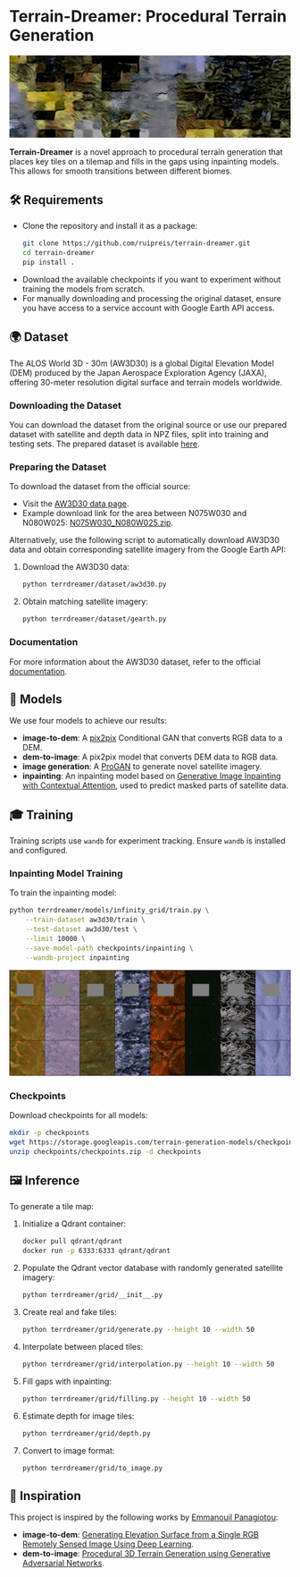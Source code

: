 # Terrain-Dreamer: Procedural Terrain Generation


![banner](docs/banner.jpg)

**Terrain-Dreamer** is a novel approach to procedural terrain generation that places key tiles on a tilemap and fills in the gaps using inpainting models. This allows for smooth transitions between different biomes.

## 🛠️ Requirements

- Clone the repository and install it as a package:
  ```bash
  git clone https://github.com/ruipreis/terrain-dreamer.git
  cd terrain-dreamer
  pip install .
  ```
- Download the available checkpoints if you want to experiment without training the models from scratch.
- For manually downloading and processing the original dataset, ensure you have access to a service account with Google Earth API access.

## 🌍 Dataset

The ALOS World 3D - 30m (AW3D30) is a global Digital Elevation Model (DEM) produced by the Japan Aerospace Exploration Agency (JAXA), offering 30-meter resolution digital surface and terrain models worldwide.

### Downloading the Dataset

You can download the dataset from the original source or use our prepared dataset with satellite and depth data in NPZ files, split into training and testing sets. The prepared dataset is available [here](https://storage.googleapis.com/terrain-generation-models/AW3D30.zip).

### Preparing the Dataset

To download the dataset from the official source:
- Visit the [AW3D30 data page](https://www.eorc.jaxa.jp/ALOS/en/aw3d30/data/index.htm).
- Example download link for the area between N075W030 and N080W025: [N075W030_N080W025.zip](https://www.eorc.jaxa.jp/ALOS/aw3d30/data/release_v2012/N075W030_N080W025.zip).

Alternatively, use the following script to automatically download AW3D30 data and obtain corresponding satellite imagery from the Google Earth API:
1. Download the AW3D30 data:
    ```bash
    python terrdreamer/dataset/aw3d30.py
    ```
2. Obtain matching satellite imagery:
    ```bash
    python terrdreamer/dataset/gearth.py
    ```

### Documentation

For more information about the AW3D30 dataset, refer to the official [documentation](https://www.eorc.jaxa.jp/ALOS/en/aw3d30/aw3d30v3.2_product_e_e1.0.pdf).


## 🧠 Models

We use four models to achieve our results:
- **image-to-dem**: A [pix2pix](https://arxiv.org/abs/1611.07004) Conditional GAN that converts RGB data to a DEM.
- **dem-to-image**: A pix2pix model that converts DEM data to RGB data.
- **image generation**: A [ProGAN](https://arxiv.org/abs/1710.10196) to generate novel satellite imagery.
- **inpainting**: An inpainting model based on [Generative Image Inpainting with Contextual Attention](https://arxiv.org/abs/1801.07892), used to predict masked parts of satellite data.

## 🎓 Training

Training scripts use `wandb` for experiment tracking. Ensure `wandb` is installed and configured.

### Inpainting Model Training

To train the inpainting model:
```bash
python terrdreamer/models/infinity_grid/train.py \
    --train-dataset aw3d30/train \
    --test-dataset aw3d30/test \
    --limit 10000 \
    --save-model-path checkpoints/inpainting \
    --wandb-project inpainting
```

![inpainting](docs/epoch_200.png)

### Checkpoints

Download checkpoints for all models:
```bash
mkdir -p checkpoints
wget https://storage.googleapis.com/terrain-generation-models/checkpoints.zip -P checkpoints
unzip checkpoints/checkpoints.zip -d checkpoints
```

## 🖼️ Inference

To generate a tile map:
1. Initialize a Qdrant container:
    ```bash
    docker pull qdrant/qdrant
    docker run -p 6333:6333 qdrant/qdrant
    ```
2. Populate the Qdrant vector database with randomly generated satellite imagery:
    ```bash
    python terrdreamer/grid/__init__.py
    ```
3. Create real and fake tiles:
    ```bash
    python terrdreamer/grid/generate.py --height 10 --width 50
    ```
4. Interpolate between placed tiles:
    ```bash
    python terrdreamer/grid/interpolation.py --height 10 --width 50
    ```
5. Fill gaps with inpainting:
    ```bash
    python terrdreamer/grid/filling.py --height 10 --width 50
    ```
6. Estimate depth for image tiles:
    ```bash
    python terrdreamer/grid/depth.py
    ```
7. Convert to image format:
    ```bash
    python terrdreamer/grid/to_image.py
    ```

## 🌟 Inspiration

This project is inspired by the following works by [Emmanouil Panagiotou](https://github.com/Panagiotou):
- **image-to-dem**: [Generating Elevation Surface from a Single RGB Remotely Sensed Image Using Deep Learning](https://github.com/Panagiotou/ImageToDEM).
- **dem-to-image**: [Procedural 3D Terrain Generation using Generative Adversarial Networks](https://github.com/Panagiotou/Procedural3DTerrain).